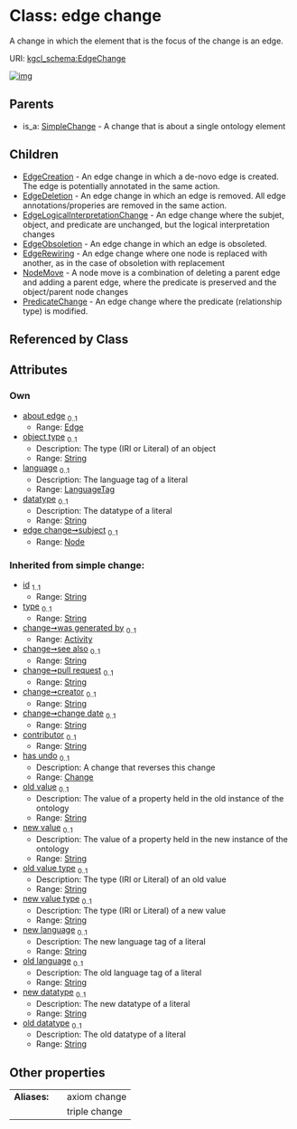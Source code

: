 
# Class: edge change


A change in which the element that is the focus of the change is an edge.

URI: [kgcl_schema:EdgeChange](https://w3id.org/kgcl-schema/EdgeChange)


[![img](https://yuml.me/diagram/nofunky;dir:TB/class/[SimpleChange],[PredicateChange],[NodeMove],[Node],[EdgeRewiring],[EdgeObsoletion],[EdgeLogicalInterpretationChange],[EdgeDeletion],[EdgeCreation],[Node]<subject%200..1-%20[EdgeChange&#124;object_type:string%20%3F;language:language_tag%20%3F;datatype:string%20%3F;old_value(i):string%20%3F;new_value(i):string%20%3F;old_value_type(i):string%20%3F;new_value_type(i):string%20%3F;new_language(i):string%20%3F;old_language(i):string%20%3F;new_datatype(i):string%20%3F;old_datatype(i):string%20%3F;id(i):string;type(i):string%20%3F;see_also(i):string%20%3F;pull_request(i):string%20%3F;creator(i):string%20%3F;change_date(i):string%20%3F;contributor(i):string%20%3F],[Edge]<about%20edge%200..1-++[EdgeChange],[EdgeChange]^-[PredicateChange],[EdgeChange]^-[NodeMove],[EdgeChange]^-[EdgeRewiring],[EdgeChange]^-[EdgeObsoletion],[EdgeChange]^-[EdgeLogicalInterpretationChange],[EdgeChange]^-[EdgeDeletion],[EdgeChange]^-[EdgeCreation],[SimpleChange]^-[EdgeChange],[Edge],[Change],[Activity])](https://yuml.me/diagram/nofunky;dir:TB/class/[SimpleChange],[PredicateChange],[NodeMove],[Node],[EdgeRewiring],[EdgeObsoletion],[EdgeLogicalInterpretationChange],[EdgeDeletion],[EdgeCreation],[Node]<subject%200..1-%20[EdgeChange&#124;object_type:string%20%3F;language:language_tag%20%3F;datatype:string%20%3F;old_value(i):string%20%3F;new_value(i):string%20%3F;old_value_type(i):string%20%3F;new_value_type(i):string%20%3F;new_language(i):string%20%3F;old_language(i):string%20%3F;new_datatype(i):string%20%3F;old_datatype(i):string%20%3F;id(i):string;type(i):string%20%3F;see_also(i):string%20%3F;pull_request(i):string%20%3F;creator(i):string%20%3F;change_date(i):string%20%3F;contributor(i):string%20%3F],[Edge]<about%20edge%200..1-++[EdgeChange],[EdgeChange]^-[PredicateChange],[EdgeChange]^-[NodeMove],[EdgeChange]^-[EdgeRewiring],[EdgeChange]^-[EdgeObsoletion],[EdgeChange]^-[EdgeLogicalInterpretationChange],[EdgeChange]^-[EdgeDeletion],[EdgeChange]^-[EdgeCreation],[SimpleChange]^-[EdgeChange],[Edge],[Change],[Activity])

## Parents

 *  is_a: [SimpleChange](SimpleChange.md) - A change that is about a single ontology element

## Children

 * [EdgeCreation](EdgeCreation.md) - An edge change in which a de-novo edge is created. The edge is potentially annotated in the same action.
 * [EdgeDeletion](EdgeDeletion.md) - An edge change in which an edge is removed. All edge annotations/properies are removed in the same action.
 * [EdgeLogicalInterpretationChange](EdgeLogicalInterpretationChange.md) - An edge change where the subjet, object, and predicate are unchanged, but the logical interpretation changes
 * [EdgeObsoletion](EdgeObsoletion.md) - An edge change in which an edge is obsoleted.
 * [EdgeRewiring](EdgeRewiring.md) - An edge change where one node is replaced with another, as in the case of obsoletion with replacement
 * [NodeMove](NodeMove.md) - A node move is a combination of deleting a parent edge and adding a parent edge, where the predicate is preserved and the object/parent node changes
 * [PredicateChange](PredicateChange.md) - An edge change where the predicate (relationship type) is modified.

## Referenced by Class


## Attributes


### Own

 * [about edge](about_edge.md)  <sub>0..1</sub>
     * Range: [Edge](Edge.md)
 * [object type](object_type.md)  <sub>0..1</sub>
     * Description: The type (IRI or Literal) of an object
     * Range: [String](types/String.md)
 * [language](language.md)  <sub>0..1</sub>
     * Description: The language tag of a literal
     * Range: [LanguageTag](types/LanguageTag.md)
 * [datatype](datatype.md)  <sub>0..1</sub>
     * Description: The datatype of a literal
     * Range: [String](types/String.md)
 * [edge change➞subject](edge_change_subject.md)  <sub>0..1</sub>
     * Range: [Node](Node.md)

### Inherited from simple change:

 * [id](id.md)  <sub>1..1</sub>
     * Range: [String](types/String.md)
 * [type](type.md)  <sub>0..1</sub>
     * Range: [String](types/String.md)
 * [change➞was generated by](change_was_generated_by.md)  <sub>0..1</sub>
     * Range: [Activity](Activity.md)
 * [change➞see also](change_see_also.md)  <sub>0..1</sub>
     * Range: [String](types/String.md)
 * [change➞pull request](change_pull_request.md)  <sub>0..1</sub>
     * Range: [String](types/String.md)
 * [change➞creator](change_creator.md)  <sub>0..1</sub>
     * Range: [String](types/String.md)
 * [change➞change date](change_change_date.md)  <sub>0..1</sub>
     * Range: [String](types/String.md)
 * [contributor](contributor.md)  <sub>0..1</sub>
     * Range: [String](types/String.md)
 * [has undo](has_undo.md)  <sub>0..1</sub>
     * Description: A change that reverses this change
     * Range: [Change](Change.md)
 * [old value](old_value.md)  <sub>0..1</sub>
     * Description: The value of a property held in the old instance of the ontology
     * Range: [String](types/String.md)
 * [new value](new_value.md)  <sub>0..1</sub>
     * Description: The value of a property held in the new instance of the ontology
     * Range: [String](types/String.md)
 * [old value type](old_value_type.md)  <sub>0..1</sub>
     * Description: The type (IRI or Literal) of an old value
     * Range: [String](types/String.md)
 * [new value type](new_value_type.md)  <sub>0..1</sub>
     * Description: The type (IRI or Literal) of a new value
     * Range: [String](types/String.md)
 * [new language](new_language.md)  <sub>0..1</sub>
     * Description: The new language tag of a literal
     * Range: [String](types/String.md)
 * [old language](old_language.md)  <sub>0..1</sub>
     * Description: The old language tag of a literal
     * Range: [String](types/String.md)
 * [new datatype](new_datatype.md)  <sub>0..1</sub>
     * Description: The new datatype of a literal
     * Range: [String](types/String.md)
 * [old datatype](old_datatype.md)  <sub>0..1</sub>
     * Description: The old datatype of a literal
     * Range: [String](types/String.md)

## Other properties

|  |  |  |
| --- | --- | --- |
| **Aliases:** | | axiom change |
|  | | triple change |

